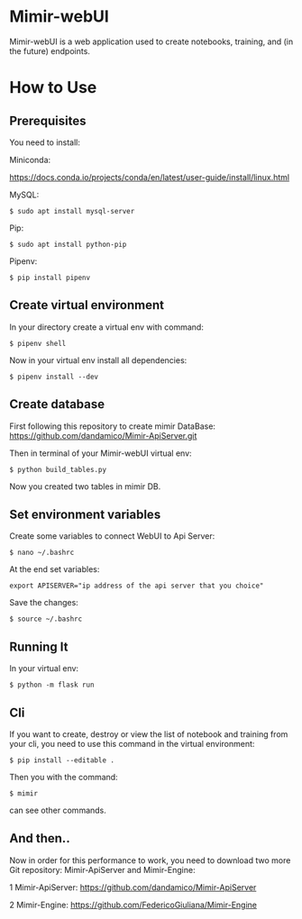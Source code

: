 # Mimir-webUI

Mimir-webUI is a web application used to create notebooks, training, and (in the future) endpoints.

How to Use
==========

Prerequisites
-------------

You need to install:

Miniconda:

https://docs.conda.io/projects/conda/en/latest/user-guide/install/linux.html

MySQL:

	$ sudo apt install mysql-server

Pip: 

    $ sudo apt install python-pip
    
Pipenv:

    $ pip install pipenv
   

Create virtual environment
--------------------------

In your directory create a virtual env with command:

    $ pipenv shell
    

Now in your virtual env install all dependencies:

    $ pipenv install --dev
    


Create database
---------------

First following this repository to create mimir DataBase: https://github.com/dandamico/Mimir-ApiServer.git

Then in terminal of your Mimir-webUI virtual env:

	$ python build_tables.py

Now you created two tables in mimir DB.


Set environment variables
-------------------------

Create some variables to connect WebUI to Api Server:

    $ nano ~/.bashrc
    
At the end set variables: 

	export APISERVER="ip address of the api server that you choice"

Save the changes:
	
	$ source ~/.bashrc    



Running It
----------

In your virtual env:

    $ python -m flask run



Cli
----
If you want to create, destroy or view the list of notebook and training from your cli, you need to use this command in the virtual environment:

	$ pip install --editable .

Then you with the command:

	$ mimir

can see other commands.



And then..
----------

Now in order for this performance to work, you need to download two more Git repository: Mimir-ApiServer and Mimir-Engine:

1 Mimir-ApiServer: https://github.com/dandamico/Mimir-ApiServer

2 Mimir-Engine: https://github.com/FedericoGiuliana/Mimir-Engine